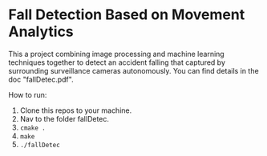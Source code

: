 # Fall Detection Based on Movement Analytics

This a project combining image processing and machine learning techniques together to detect an accident falling that captured by surrounding surveillance cameras autonomously. You can find details in the doc "fallDetec.pdf".

How to run:

1.  Clone this repos to your machine.
2.  Nav to the folder fallDetec.
3.  ```cmake .```
4.  ```make```
5.  ```./fallDetec```
